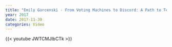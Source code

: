 ```yaml
---
title: "Emily Gorcenski - From Voting Machines to Discord: A Path to Technological Activism"
year: 2017
date: 2017-11-30
categories: Video
---
```


{{< youtube JWTCMJlbCTk >}}
